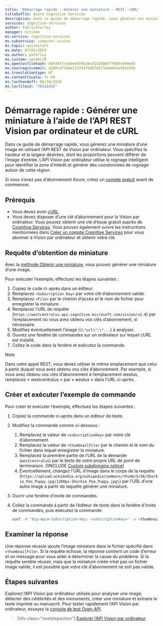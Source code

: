 ```yaml
---
title: 'Démarrage rapide : Générer une miniature - REST, cURL'
titleSuffix: Azure Cognitive Services
description: Dans ce guide de démarrage rapide, vous générez une miniature d’une image en utilisant l’API Vision par ordinateur avec cURL.
services: cognitive-services
author: PatrickFarley
manager: nitinme
ms.service: cognitive-services
ms.subservice: computer-vision
ms.topic: quickstart
ms.date: 07/03/2019
ms.author: pafarley
ms.custom: seodec18
ms.openlocfilehash: 0d430f7c9a6e9d59b20cd1420b65f70d9c6994d5
ms.sourcegitcommit: d200cd7f4de113291fbd57e573ada042a393e545
ms.translationtype: HT
ms.contentlocale: fr-FR
ms.lasthandoff: 08/29/2019
ms.locfileid: "70141432"
---
```

# <a name="quickstart-generate-a-thumbnail-using-the-computer-vision-rest-api-and-curl"></a>Démarrage rapide : Générer une miniature à l’aide de l’API REST Vision par ordinateur et de cURL

Dans ce guide de démarrage rapide, vous générez une miniature d’une image en utilisant l’API REST de Vision par ordinateur. Vous spécifiez la hauteur et la largeur désirées, dont les proportions peuvent différer de l’image d’entrée. L’API Vision par ordinateur utilise le rognage intelligent pour identifier la zone d’intérêt et générer des coordonnées de rognage autour de cette région.

Si vous n’avez pas d’abonnement Azure, créez un [compte gratuit](https://azure.microsoft.com/free/ai/?ref=microsoft.com&utm_source=microsoft.com&utm_medium=docs&utm_campaign=cognitive-services) avant de commencer.

## <a name="prerequisites"></a>Prérequis

- Vous devez avoir [cURL](https://curl.haxx.se/windows).
- Vous devez disposer d’une clé d’abonnement pour la Vision par ordinateur. Vous pouvez obtenir une clé d’essai gratuit auprès de [Cognitive Services](https://azure.microsoft.com/try/cognitive-services/?api=computer-vision). Vous pouvez également suivre les instructions mentionnées dans [Créer un compte Cognitive Services](https://docs.microsoft.com/azure/cognitive-services/cognitive-services-apis-create-account) pour vous abonner à Vision par ordinateur et obtenir votre clé.

## <a name="get-thumbnail-request"></a>Requête d’obtention de miniature

Avec la [méthode Obtenir une miniature](https://westus.dev.cognitive.microsoft.com/docs/services/5adf991815e1060e6355ad44/operations/56f91f2e778daf14a499e1fb), vous pouvez générer une miniature d’une image.

Pour exécuter l’exemple, effectuez les étapes suivantes :

1. Copiez le code ci-après dans un éditeur.
1. Remplacez `<Subscription Key>` par votre clé d’abonnement valide.
1. Remplacez `<File>` par le chemin d’accès et le nom de fichier pour enregistrer la miniature.
1. Remplacez l’URL de requête (`https://westcentralus.api.cognitive.microsoft.com/vision/v2.0`) par l’emplacement où vous avez obtenu vos clés d’abonnement, si nécessaire.
1. Modifiez éventuellement l’image (`{\"url\":\"...`) à analyser.
1. Ouvrez une fenêtre de commandes sur un ordinateur sur lequel cURL est installé.
1. Collez le code dans la fenêtre et exécutez la commande.

>[!NOTE]
>Dans votre appel REST, vous devez utiliser le même emplacement que celui à partir duquel vous avez obtenu vos clés d’abonnement. Par exemple, si vous avez obtenu vos clés d’abonnement à l’emplacement westus, remplacez « westcentralus » par « westus » dans l’URL ci-après.

## <a name="create-and-run-the-sample-command"></a>Créer et exécuter l’exemple de commande

Pour créer et exécuter l’exemple, effectuez les étapes suivantes :

1. Copiez la commande ci-après dans un éditeur de texte.
1. Modifiez la commande comme ci-dessous :
    1. Remplacez la valeur de `<subscriptionKey>` par votre clé d’abonnement.
    1. Remplacez la valeur de `<thumbnailFile>` par le chemin et le nom du fichier dans lequel enregistrer la miniature.
    1. Remplacez la première partie de l’URL de la demande (`westcentralus`) par le texte de votre propre URL de point de terminaison.
        [!INCLUDE [Custom subdomains notice](../../../../includes/cognitive-services-custom-subdomains-note.md)]
    1. Éventuellement, changez l’URL d’image dans le corps de la requête (`https://upload.wikimedia.org/wikipedia/commons/thumb/5/56/Shorkie_Poo_Puppy.jpg/1280px-Shorkie_Poo_Puppy.jpg\`) par l’URL d’une autre image à partir de laquelle générer une miniature.
1. Ouvrir une fenêtre d’invite de commandes.
1. Collez la commande à partir de l’éditeur de texte dans la fenêtre d’invite de commandes, puis exécutez la commande.

    ```bash
    curl -H "Ocp-Apim-Subscription-Key: <subscriptionKey>" -o <thumbnailFile> -H "Content-Type: application/json" "https://westcentralus.api.cognitive.microsoft.com/vision/v2.0/generateThumbnail?width=100&height=100&smartCropping=true" -d "{\"url\":\"https://upload.wikimedia.org/wikipedia/commons/thumb/5/56/Shorkie_Poo_Puppy.jpg/1280px-Shorkie_Poo_Puppy.jpg\"}"
    ```

## <a name="examine-the-response"></a>Examiner la réponse

Une réponse réussie ajoute l’image miniature dans le fichier spécifié dans `<thumbnailFile>`. Si la requête échoue, la réponse contient un code d’erreur et un message pour vous aider à déterminer la cause du problème. Si la requête semble réussir, mais que la miniature créée n’est pas un fichier image valide, il est possible que votre clé d’abonnement ne soit pas valide.

## <a name="next-steps"></a>Étapes suivantes

Explorez l’API Vision par ordinateur utilisée pour analyser une image, détecter des célébrités et des monuments, créer une miniature et extraire le texte imprimé ou manuscrit. Pour tester rapidement l’API Vision par ordinateur, essayez la [console de test Open API](https://westcentralus.dev.cognitive.microsoft.com/docs/services/5adf991815e1060e6355ad44/operations/56f91f2e778daf14a499e1fa/console).

> [!div class="nextstepaction"]
> [Explorer l’API Vision par ordinateur](https://westus.dev.cognitive.microsoft.com/docs/services/5adf991815e1060e6355ad44)
